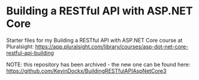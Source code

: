 # Building a RESTful API with ASP.NET Core
Starter files for my Building a RESTful API with ASP.NET Core course at Pluralsight: https://app.pluralsight.com/library/courses/asp-dot-net-core-restful-api-building

NOTE: this repository has been archived - the new one can be found here: https://github.com/KevinDockx/BuildingRESTfulAPIAspNetCore3
